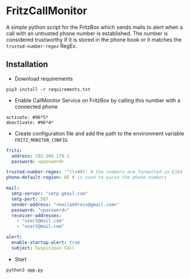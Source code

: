 # FritzCallMonitor

A simple python script for the FritzBox which sends mails to alert when a call with an untrusted phone number is established. 
The number is considered trustworthy if it is stored in the phone book or it matches the `trusted-number-regex` RegEx.

## Installation

- Download requirements
```
pip3 install -r requirements.txt 
```

- Enable CallMonitor Service on FritzBox by calling this number with a connected phone
```
activate: #96*5*
deactivate: #96*4*
```

- Create configuration file and add the path to the environment variable `FRITZ_MONITOR_CONFIG`
```yaml
fritz:
  address: 192.168.178.1
  password: <password>

trusted-number-regex: '^(\+49)' # the numbers are formatted in E164
phone-default-region: DE # is used to parse the phone numbers

mail:
  smtp-server: "smtp.gmail.com"
  smtp-port: 587
  sender-address: "<mailaddress@gmail.com>"
  password: "<password>"
  receiver-addresses:
    - "user1@mail.com"
    - "user2@mail.com"

alert:
  enable-startup-alert: true
  subject: Suspicious Call
``` 
- Start
```
python3 app.py
```
